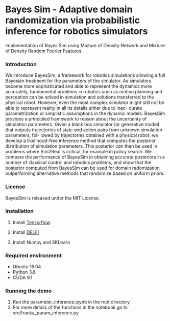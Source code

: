 # Bayes Sim - Adaptive domain randomization via probabilistic inference for robotics simulators

Implementation of Bayes Sim using Mixture of Density Network and Mixture of Density Random Fourier Features

### Introduction

We introduce BayesSim, a framework for robotics
simulations allowing a full Bayesian treatment for the parameters
of the simulator. As simulators become more sophisticated and
able to represent the dynamics more accurately, fundamental
problems in robotics such as motion planning and perception can
be solved in simulation and solutions transferred to the physical
robot. However, even the most complex simulator might still not
be able to represent reality in all its details either due to inac-
curate parametrization or simplistic assumptions in the dynamic
models. BayesSim provides a principled framework to reason
about the uncertainty of simulation parameters. Given a black
box simulator (or generative model) that outputs trajectories of
state and action pairs from unknown simulation parameters, fol-
lowed by trajectories obtained with a physical robot, we develop
a likelihood-free inference method that computes the posterior
distribution of simulation parameters. This posterior can then be
used in problems where Sim2Real is critical, for example in policy
search. We compare the performance of BayesSim in obtaining
accurate posteriors in a number of classical control and robotics
problems, and show that the posterior computed from BayesSim
can be used for domain radomization outperforming alternative
methods that randomize based on uniform priors.

### License

BayesSim is released under the MIT License.

### Installation

1. Install [Tensorflow](https://www.tensorflow.org/).

2. Install [DELFI](https://github.com/mackelab/delfi)

3. Install Numpy and SKLearn


### Required environment
- Ubuntu 16.04
- Python 3.6
- CUDA 9.1

### Running the demo
1. Run the parameter_inference.ipynb in the root directory
2. For more details of the functions in the notebook go to src/franka_param_inference.py

